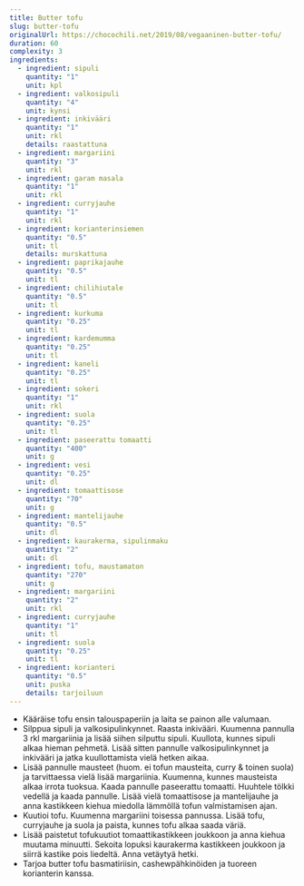 ```yaml
---
title: Butter tofu
slug: butter-tofu
originalUrl: https://chocochili.net/2019/08/vegaaninen-butter-tofu/
duration: 60
complexity: 3
ingredients:
  - ingredient: sipuli
    quantity: "1"
    unit: kpl
  - ingredient: valkosipuli
    quantity: "4"
    unit: kynsi
  - ingredient: inkivääri
    quantity: "1"
    unit: rkl
    details: raastattuna
  - ingredient: margariini
    quantity: "3"
    unit: rkl
  - ingredient: garam masala
    quantity: "1"
    unit: rkl
  - ingredient: curryjauhe
    quantity: "1"
    unit: rkl
  - ingredient: korianterinsiemen
    quantity: "0.5"
    unit: tl
    details: murskattuna
  - ingredient: paprikajauhe
    quantity: "0.5"
    unit: tl
  - ingredient: chilihiutale
    quantity: "0.5"
    unit: tl
  - ingredient: kurkuma
    quantity: "0.25"
    unit: tl
  - ingredient: kardemumma
    quantity: "0.25"
    unit: tl
  - ingredient: kaneli
    quantity: "0.25"
    unit: tl
  - ingredient: sokeri
    quantity: "1"
    unit: rkl
  - ingredient: suola
    quantity: "0.25"
    unit: tl
  - ingredient: paseerattu tomaatti
    quantity: "400"
    unit: g
  - ingredient: vesi
    quantity: "0.25"
    unit: dl
  - ingredient: tomaattisose
    quantity: "70"
    unit: g
  - ingredient: mantelijauhe
    quantity: "0.5"
    unit: dl
  - ingredient: kaurakerma, sipulinmaku
    quantity: "2"
    unit: dl
  - ingredient: tofu, maustamaton
    quantity: "270"
    unit: g
  - ingredient: margariini
    quantity: "2"
    unit: rkl
  - ingredient: curryjauhe
    quantity: "1"
    unit: tl
  - ingredient: suola
    quantity: "0.25"
    unit: tl
  - ingredient: korianteri
    quantity: "0.5"
    unit: puska
    details: tarjoiluun
---
```


- Kääräise tofu ensin talouspaperiin ja laita se painon alle valumaan.
- Silppua sipuli ja valkosipulinkynnet. Raasta inkivääri. Kuumenna pannulla 3 rkl margariinia ja lisää siihen silputtu sipuli. Kuullota, kunnes sipuli alkaa hieman pehmetä. Lisää sitten pannulle valkosipulinkynnet ja inkivääri ja jatka kuullottamista vielä hetken aikaa.
- Lisää pannulle mausteet (huom. ei tofun mausteita, curry & toinen suola) ja tarvittaessa vielä lisää margariinia. Kuumenna, kunnes mausteista alkaa irrota tuoksua. Kaada pannulle paseerattu tomaatti. Huuhtele tölkki vedellä ja kaada pannulle. Lisää vielä tomaattisose ja mantelijauhe ja anna kastikkeen kiehua miedolla lämmöllä tofun valmistamisen ajan.
- Kuutioi tofu. Kuumenna margariini toisessa pannussa. Lisää tofu, curryjauhe ja suola ja paista, kunnes tofu alkaa saada väriä.
- Lisää paistetut tofukuutiot tomaattikastikkeen joukkoon ja anna kiehua muutama minuutti. Sekoita lopuksi kaurakerma kastikkeen joukkoon ja siirrä kastike pois liedeltä. Anna vetäytyä hetki.
- Tarjoa butter tofu basmatiriisin, cashewpähkinöiden ja tuoreen korianterin kanssa.